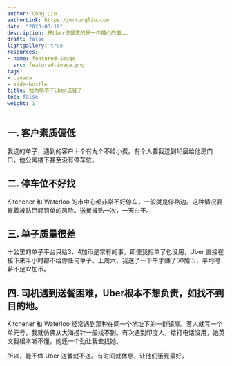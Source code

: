 ```yaml
---
author: Cong Liu
authorLink: https://mrcongliu.com
date: "2023-03-19"
description: 开Uber送餐真的是一件糟心的事……
draft: false
lightgallery: true
resources:
- name: featured-image
  src: featured-image.png
tags:
- canada
- side-hustle
title: 我为啥不干Uber送餐了
toc: false
weight: 1
---
```


## 一. 客户素质偏低

我送的单子，遇到的客户十个有九个不给小费。有个人要我送到18层给他房门口，他公寓楼下甚至没有停车位。

## 二. 停车位不好找

Kitchener 和 Waterloo 的市中心都非常不好停车，一般就是停路边。这种情况要冒着被贴巨额罚单的风险。送餐被贴一次，一天白干。

## 三. 单子质量很差

十公里的单子平台只给3、4加币是常有的事。即使我拒单了也没用，Uber 直接在接下来半小时都不给你任何单子。上周六，我送了一下午才赚了50加币，平均时薪不足12加币。

## 四. 司机遇到送餐困难，Uber根本不想负责，如找不到目的地。

Kitchener 和 Waterloo 经常遇到那种在同一个地址下的一群镇屋。客人就写一个单元号，我就仿佛从大海捞针一般找不到。有次遇到印度人，给打电话没用，她英文我根本听不懂，她还一个劲让我去找她。

所以，能不做 Uber 送餐就不送。有时间就休息，让他们饿死最好。
